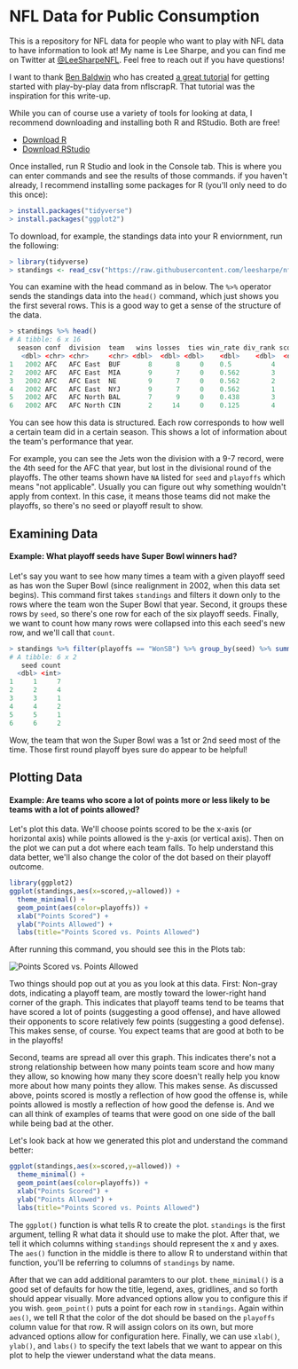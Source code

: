 # NFL Data for Public Consumption

This is a repository for NFL data for people who want to play with NFL data to have information to look at! My name is Lee Sharpe, and you can find me on Twitter at [@LeeSharpeNFL](https://twitter.com/LeeSharpeNFL). Feel free to reach out if you have questions!

I want to thank [Ben Baldwin](https://twitter.com/benbbaldwin) who has created [a great tutorial](https://gist.github.com/guga31bb/5634562c5a2a7b1e9961ac9b6c568701) for getting started with play-by-play data from nflscrapR. That tutorial was the inspiration for this write-up.

While you can of course use a variety of tools for looking at data, I recommend downloading and installing both R and RStudio. Both are free!
- [Download R](https://cran.cnr.berkeley.edu/)
- [Download RStudio](https://www.rstudio.com/products/rstudio/download/#download)

Once installed, run R Studio and look in the Console tab. This is where you can enter commands and see the results of those commands. if you haven't already, I recommend installing some packages for R (you'll only need to do this once):

``` r
> install.packages("tidyverse")
> install.packages("ggplot2")
```

To download, for example, the standings data into your R enviornment, run the following:

``` r
> library(tidyverse)
> standings <- read_csv("https://raw.githubusercontent.com/leesharpe/nfldata/master/standings.csv")
```

You can examine with the head command as in below. The `%>%` operator sends the standings data into the `head()` command, which just shows you the first several rows. This is a good way to get a sense of the structure of the data.

``` r
> standings %>% head()
# A tibble: 6 x 16
  season conf  division  team   wins losses  ties win_rate div_rank scored allowed points   sov   sos  seed playoffs
   <dbl> <chr> <chr>     <chr> <dbl>  <dbl> <dbl>    <dbl>    <dbl>  <dbl>   <dbl>  <dbl> <dbl> <dbl> <dbl> <chr>   
1   2002 AFC   AFC East  BUF       8      8     0    0.5          4    379     397    -18 0.352 0.473    NA NA      
2   2002 AFC   AFC East  MIA       9      7     0    0.562        3    378     301     77 0.486 0.508    NA NA      
3   2002 AFC   AFC East  NE        9      7     0    0.562        2    381     346     35 0.451 0.523    NA NA      
4   2002 AFC   AFC East  NYJ       9      7     0    0.562        1    359     336     23 0.5   0.5       4 LostDV  
5   2002 AFC   AFC North BAL       7      9     0    0.438        3    316     354    -38 0.384 0.5      NA NA      
6   2002 AFC   AFC North CIN       2     14     0    0.125        4    279     456   -177 0.406 0.531    NA NA      
```

You can see how this data is structured. Each row corresponds to how well a certain team did in a certain season. This shows a lot of information about the team's performance that year.

For example, you can see the Jets won the division with a 9-7 record, were the 4th seed for the AFC that year, but lost in the divisional round of the playoffs. The other teams shown have `NA` listed for `seed` and `playoffs` which means "not applicable". Usually you can figure out why something wouldn't apply from context. In this case, it means those teams did not make the playoffs, so there's no seed or playoff result to show.

## Examining Data
#### Example: What playoff seeds have Super Bowl winners had?

Let's say you want to see how many times a team with a given playoff seed as has won the Super Bowl (since realignment in 2002, when this data set begins). This command first takes `standings` and filters it down only to the rows where the team won the Super Bowl that year. Second, it groups these rows by `seed`, so there's one row for each of the six playoff seeds. Finally, we want to count how many rows were collapsed into this each seed's new row, and we'll call that `count`.

``` r
> standings %>% filter(playoffs == "WonSB") %>% group_by(seed) %>% summarize(count=n())
# A tibble: 6 x 2
   seed count
  <dbl> <int>
1     1     7
2     2     4
3     3     1
4     4     2
5     5     1
6     6     2

```

Wow, the team that won the Super Bowl was a 1st or 2nd seed most of the time. Those first round playoff byes sure do appear to be helpful!

## Plotting Data
#### Example: Are teams who score a lot of points more or less likely to be teams with a lot of points allowed?

Let's plot this data. We'll choose points scored to be the x-axis (or horizontal axis) while points allowed is the y-axis (or vertical axis). Then on the plot we can put a dot where each team falls. To help understand this data better, we'll also change the color of the dot based on their playoff outcome.

``` r
library(ggplot2)
ggplot(standings,aes(x=scored,y=allowed)) +
  theme_minimal() +
  geom_point(aes(color=playoffs)) +
  xlab("Points Scored") +
  ylab("Points Allowed") +
  labs(title="Points Scored vs. Points Allowed")
```

After running this command, you should see this in the Plots tab:

![Points Scored vs. Points Allowed](http://www.habitatring.com/scored-vs-allowed.png)

Two things should pop out at you as you look at this data. First: Non-gray dots, indicating a playoff team, are mostly toward the lower-right hand corner of the graph. This indicates that playoff teams tend to be teams that have scored a lot of points (suggesting a good offense), and have allowed their opponents to score relatively few points (suggesting a good defense). This makes sense, of course. You expect teams that are good at both to be in the playoffs!

Second, teams are spread all over this graph. This indicates there's not a strong relationship between how many points team score and how many they allow, so knowing how many they score doesn't really help you know more about how many points they allow. This makes sense. As discussed above, points scored is mostly a reflection of how good the offense is, while points allowed is mostly a reflection of how good the defense is. And we can all think of examples of teams that were good on one side of the ball while being bad at the other.

Let's look back at how we generated this plot and understand the command better:

``` r
ggplot(standings,aes(x=scored,y=allowed)) +
  theme_minimal() +
  geom_point(aes(color=playoffs)) +
  xlab("Points Scored") +
  ylab("Points Allowed") +
  labs(title="Points Scored vs. Points Allowed")
```

The `ggplot()` function is what tells R to create the plot. `standings` is the first argument, telling R what data it should use to make the plot. After that, we tell it which columns withing `standings` should represent the x and y axes. The `aes()` function in the middle is there to allow R to understand within that function, you'll be referring to columns of `standings` by name.

After that we can add additional paramters to our plot. `theme_minimal()` is a good set of defaults for how the title, legend, axes, gridlines, and so forth should appear visually. More advanced options allow you to configure this if you wish. `geom_point()` puts a point for each row in `standings`. Again within `aes()`, we tell R that the color of the dot should be based on the `playoffs` column value for that row. R will assign colors on its own, but more advanced options allow for configuration here. Finally, we can use `xlab()`, `ylab()`, and `labs()` to specify the text labels that we want to appear on this plot to help the viewer understand what the data means.
